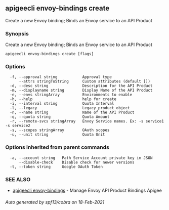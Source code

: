 ## apigeecli envoy-bindings create

Create a new Envoy binding; Binds an Envoy service to an API Product

### Synopsis

Create a new Envoy binding; Binds an Envoy service to an API Product

```
apigeecli envoy-bindings create [flags]
```

### Options

```
  -f, --approval string           Approval type
      --attrs stringToString      Custom attributes (default [])
  -d, --desc string               Description for the API Product
  -m, --displayname string        Display Name of the API Product
  -e, --envs stringArray          Environments to enable
  -h, --help                      help for create
  -i, --interval string           Quota Interval
  -l, --legacy                    Legacy product object
  -n, --name string               Name of the API Product
  -q, --quota string              Quota Amount
  -r, --remote-svcs stringArray   Envoy Service names. Ex: -s service1 -s service2
  -s, --scopes stringArray        OAuth scopes
  -u, --unit string               Quota Unit
```

### Options inherited from parent commands

```
  -a, --account string   Path Service Account private key in JSON
      --disable-check    Disable check for newer versions
  -t, --token string     Google OAuth Token
```

### SEE ALSO

* [apigeecli envoy-bindings](apigeecli_envoy-bindings.md)	 - Manage Envoy API Product Bindings Apigee

###### Auto generated by spf13/cobra on 18-Feb-2021
